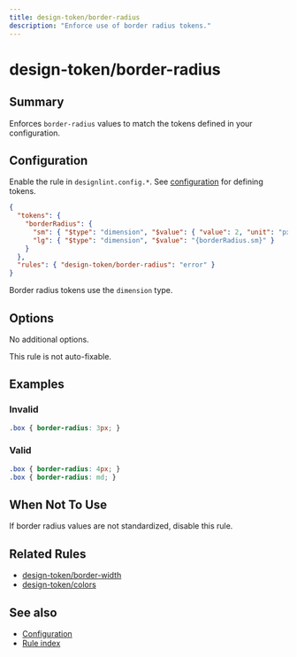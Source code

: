 ```yaml
---
title: design-token/border-radius
description: "Enforce use of border radius tokens."
---
```


# design-token/border-radius

## Summary
Enforces `border-radius` values to match the tokens defined in your configuration.

## Configuration
Enable the rule in `designlint.config.*`. See [configuration](../../configuration.md) for defining tokens.

```json
{
  "tokens": {
    "borderRadius": {
      "sm": { "$type": "dimension", "$value": { "value": 2, "unit": "px" } },
      "lg": { "$type": "dimension", "$value": "{borderRadius.sm}" }
    }
  },
  "rules": { "design-token/border-radius": "error" }
}
```

Border radius tokens use the `dimension` type.

## Options
No additional options.

This rule is not auto-fixable.

## Examples

### Invalid

```css
.box { border-radius: 3px; }
```

### Valid

```css
.box { border-radius: 4px; }
.box { border-radius: md; }
```

## When Not To Use
If border radius values are not standardized, disable this rule.

## Related Rules
- [design-token/border-width](./border-width.md)
- [design-token/colors](./colors.md)

## See also
- [Configuration](../../configuration.md)
- [Rule index](../index.md)
